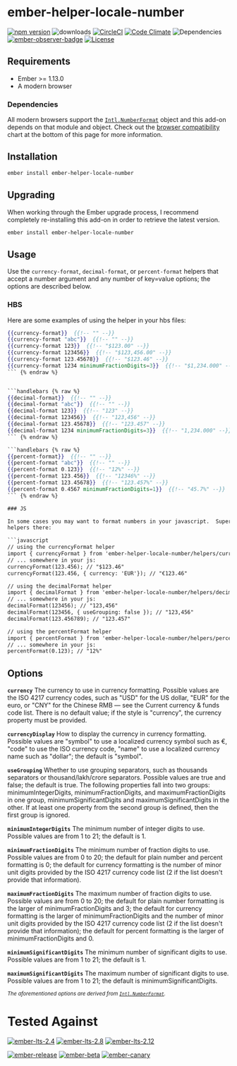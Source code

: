 # ember-helper-locale-number

[![npm version](http://badge.fury.io/js/ember-helper-locale-number.svg)](http://badge.fury.io/js/ember-helper-locale-number) ![downloads](https://img.shields.io/npm/dy/ember-helper-locale-number.svg) [![CircleCI](http://circleci.com/gh/cybertoothca/ember-helper-locale-number.svg?style=shield)](http://circleci.com/gh/cybertoothca/ember-helper-locale-number) [![Code Climate](http://codeclimate.com/github/cybertoothca/ember-helper-locale-number/badges/gpa.svg)](http://codeclimate.com/github/cybertoothca/ember-helper-locale-number) ![Dependencies](http://david-dm.org/cybertoothca/ember-helper-locale-number.svg) [![ember-observer-badge](http://emberobserver.com/badges/ember-helper-locale-number.svg)](http://emberobserver.com/addons/ember-helper-locale-number) [![License](http://img.shields.io/npm/l/ember-helper-locale-number.svg)](https://github.com/cybertoothca/ember-helper-locale-number/blob/master/LICENSE.md)

## Requirements

* Ember >= 1.13.0
* A modern browser

### Dependencies

All modern browsers support the [`Intl.NumberFormat`](https://developer.mozilla.org/en-US/docs/Web/JavaScript/Reference/Global_Objects/NumberFormat)
object and this add-on
depends on that module and object.  Check out the [browser compatibility](https://developer.mozilla.org/en-US/docs/Web/JavaScript/Reference/Global_Objects/NumberFormat) 
chart at the bottom of this page for more information.

## Installation

```bash
ember install ember-helper-locale-number
```

## Upgrading

When working through the Ember upgrade process, I recommend completely re-installing this
add-on in order to retrieve the latest version.

```bash
ember install ember-helper-locale-number
```

## Usage

Use the `currency-format`, `decimal-format`, or `percent-format` helpers that accept a
number argument and any number of key=value options; the options are described below.

### HBS
 
Here are some examples of using the helper in your hbs files: 

```handlebars {% raw %}
{{currency-format}}  {{!-- "" --}}
{{currency-format "abc"}}  {{!-- "" --}}
{{currency-format 123}}  {{!-- "$123.00" --}}
{{currency-format 123456}}  {{!-- "$123,456.00" --}}
{{currency-format 123.45678}}  {{!-- "$123.46" --}}
{{currency-format 1234 minimumFractionDigits=3}}  {{!-- "$1,234.000" --}}
``` {% endraw %}


```handlebars {% raw %}
{{decimal-format}}  {{!-- "" --}}
{{decimal-format "abc"}}  {{!-- "" --}}
{{decimal-format 123}}  {{!-- "123" --}}
{{decimal-format 123456}}  {{!-- "123,456" --}}
{{decimal-format 123.45678}}  {{!-- "123.457" --}}
{{decimal-format 1234 minimumFractionDigits=3}}  {{!-- "1,234.000" --}}
``` {% endraw %}

```handlebars {% raw %}
{{percent-format}}  {{!-- "" --}}
{{percent-format "abc"}}  {{!-- "" --}}
{{percent-format 0.123}}  {{!-- "12%" --}}
{{percent-format 123.456}}  {{!-- "12346%" --}}
{{percent-format 123.45678}}  {{!-- "123.457%" --}}
{{percent-format 0.4567 minimumFractionDigits=1}}  {{!-- "45.7%" --}}
``` {% endraw %}

### JS

In some cases you may want to format numbers in your javascript.  Super easy, to reuse these
helpers there:

```javascript
// using the currencyFormat helper
import { currencyFormat } from 'ember-helper-locale-number/helpers/currency-format';
// ... somewhere in your js:
currencyFormat(123.456); // "$123.46"
currencyFormat(123.456, { currency: 'EUR'}); // "€123.46"

// using the decimalFormat helper
import { decimalFormat } from 'ember-helper-locale-number/helpers/decimal-format';
// ... somewhere in your js:
decimalFormat(123456); // "123,456"
decimalFormat(123456, { useGrouping: false }); // "123,456"
decimalFormat(123.456789); // "123.457"

// using the percentFormat helper
import { percentFormat } from 'ember-helper-locale-number/helpers/percent-format';
// ... somewhere in your js:
percentFormat(0.123); // "12%"
```

## Options

**`currency`**
The currency to use in currency formatting. Possible values are the ISO 4217 currency codes, such as "USD" for the US dollar, "EUR" for the euro, or "CNY" for the Chinese RMB — see the Current currency & funds code list. There is no default value; if the style is "currency", the currency property must be provided.

**`currencyDisplay`**
How to display the currency in currency formatting. Possible values are "symbol" to use a localized currency symbol such as €, "code" to use the ISO currency code, "name" to use a localized currency name such as "dollar"; the default is "symbol".

**`useGrouping`**
Whether to use grouping separators, such as thousands separators or thousand/lakh/crore separators. Possible values are true and false; the default is true.
The following properties fall into two groups: minimumIntegerDigits, minimumFractionDigits, and maximumFractionDigits in one group, minimumSignificantDigits and maximumSignificantDigits in the other. If at least one property from the second group is defined, then the first group is ignored.

**`minimumIntegerDigits`**
The minimum number of integer digits to use. Possible values are from 1 to 21; the default is 1.

**`minimumFractionDigits`**
The minimum number of fraction digits to use. Possible values are from 0 to 20; the default for plain number and percent formatting is 0; the default for currency formatting is the number of minor unit digits provided by the ISO 4217 currency code list (2 if the list doesn't provide that information).

**`maximumFractionDigits`**
The maximum number of fraction digits to use. Possible values are from 0 to 20; the default for plain number formatting is the larger of minimumFractionDigits and 3; the default for currency formatting is the larger of minimumFractionDigits and the number of minor unit digits provided by the ISO 4217 currency code list (2 if the list doesn't provide that information); the default for percent formatting is the larger of minimumFractionDigits and 0.

**`minimumSignificantDigits`**
The minimum number of significant digits to use. Possible values are from 1 to 21; the default is 1.

**`maximumSignificantDigits`**
The maximum number of significant digits to use. Possible values are from 1 to 21; the default is minimumSignificantDigits.

<small>_The aforementioned options are derived from 
[`Intl.NumberFormat`](https://developer.mozilla.org/en-US/docs/Web/JavaScript/Reference/Global_Objects/NumberFormat)._</small>

# Tested Against

[![ember-lts-2.4](https://img.shields.io/badge/ember--try-ember--lts--2.4-brightgreen.svg)](https://circleci.com/gh/cybertoothca/ember-helper-locale-number)
[![ember-lts-2.8](https://img.shields.io/badge/ember--try-ember--lts--2.8-brightgreen.svg)](https://circleci.com/gh/cybertoothca/ember-helper-locale-number)
[![ember-lts-2.12](https://img.shields.io/badge/ember--try-ember--lts--2.12-brightgreen.svg)](https://circleci.com/gh/cybertoothca/ember-helper-locale-number)

[![ember-release](https://img.shields.io/badge/ember--try-ember--release-brightgreen.svg)](https://circleci.com/gh/cybertoothca/ember-helper-locale-number)
[![ember-beta](https://img.shields.io/badge/ember--try-ember--beta-brightgreen.svg)](https://circleci.com/gh/cybertoothca/ember-helper-locale-number)
[![ember-canary](https://img.shields.io/badge/ember--try-ember--canary-brightgreen.svg)](https://circleci.com/gh/cybertoothca/ember-helper-locale-number)
